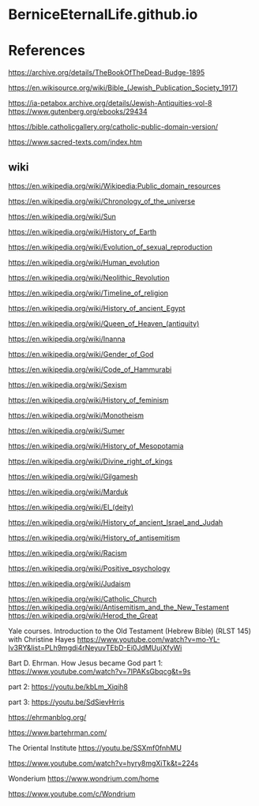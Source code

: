 # BerniceEternalLife.github.io


# References
https://archive.org/details/TheBookOfTheDead-Budge-1895

https://en.wikisource.org/wiki/Bible_(Jewish_Publication_Society_1917)

https://ia-petabox.archive.org/details/Jewish-Antiquities-vol-8
https://www.gutenberg.org/ebooks/29434

https://bible.catholicgallery.org/catholic-public-domain-version/

https://www.sacred-texts.com/index.htm

## wiki
https://en.wikipedia.org/wiki/Wikipedia:Public_domain_resources

https://en.wikipedia.org/wiki/Chronology_of_the_universe

https://en.wikipedia.org/wiki/Sun

https://en.wikipedia.org/wiki/History_of_Earth

https://en.wikipedia.org/wiki/Evolution_of_sexual_reproduction

https://en.wikipedia.org/wiki/Human_evolution

https://en.wikipedia.org/wiki/Neolithic_Revolution

https://en.wikipedia.org/wiki/Timeline_of_religion

https://en.wikipedia.org/wiki/History_of_ancient_Egypt

https://en.wikipedia.org/wiki/Queen_of_Heaven_(antiquity)

https://en.wikipedia.org/wiki/Inanna

https://en.wikipedia.org/wiki/Gender_of_God

https://en.wikipedia.org/wiki/Code_of_Hammurabi

https://en.wikipedia.org/wiki/Sexism

https://en.wikipedia.org/wiki/History_of_feminism

https://en.wikipedia.org/wiki/Monotheism

https://en.wikipedia.org/wiki/Sumer

https://en.wikipedia.org/wiki/History_of_Mesopotamia

https://en.wikipedia.org/wiki/Divine_right_of_kings

https://en.wikipedia.org/wiki/Gilgamesh

https://en.wikipedia.org/wiki/Marduk

https://en.wikipedia.org/wiki/El_(deity)

https://en.wikipedia.org/wiki/History_of_ancient_Israel_and_Judah

https://en.wikipedia.org/wiki/History_of_antisemitism

https://en.wikipedia.org/wiki/Racism

https://en.wikipedia.org/wiki/Positive_psychology

https://en.wikipedia.org/wiki/Judaism

https://en.wikipedia.org/wiki/Catholic_Church
https://en.wikipedia.org/wiki/Antisemitism_and_the_New_Testament
https://en.wikipedia.org/wiki/Herod_the_Great

Yale courses. Introduction to the Old Testament (Hebrew Bible) (RLST 145) with Christine Hayes 
https://www.youtube.com/watch?v=mo-YL-lv3RY&list=PLh9mgdi4rNeyuvTEbD-Ei0JdMUujXfyWi

Bart D. Ehrman. How Jesus became God 
part 1: https://www.youtube.com/watch?v=7IPAKsGbqcg&t=9s 

part 2: https://youtu.be/kbLm_Xiqih8 

part 3: https://youtu.be/SdSievHrris 

https://ehrmanblog.org/

https://www.bartehrman.com/


The Oriental Institute
https://youtu.be/SSXmf0fnhMU

https://www.youtube.com/watch?v=hyry8mgXiTk&t=224s

Wonderium 
https://www.wondrium.com/home

https://www.youtube.com/c/Wondrium
